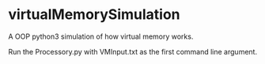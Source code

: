 # virtualMemorySimulation
A OOP python3 simulation of how virtual memory works.


Run the Processory.py with VMInput.txt as the first command line argument. 

